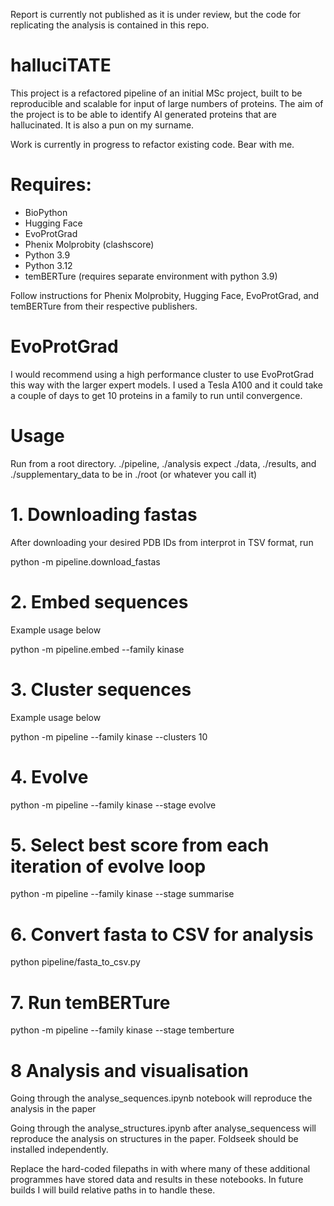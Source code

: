 Report is currently not published as it is under review, but the code for replicating the analysis is contained in this repo.

# halluciTATE

This project is a refactored pipeline of an initial MSc project, built to be reproducible and scalable for input of large numbers of proteins. The aim of the project is to be able to identify AI generated proteins that are hallucinated. It is also a pun on my surname.

Work is currently in progress to refactor existing code. Bear with me.

# Requires:

- BioPython
- Hugging Face
- EvoProtGrad
- Phenix Molprobity (clashscore)
- Python 3.9
- Python 3.12
- temBERTure (requires separate environment with python 3.9)
  
Follow instructions for Phenix Molprobity, Hugging Face, EvoProtGrad, and temBERTure from their respective publishers.


# EvoProtGrad

I would recommend using a high performance cluster to use EvoProtGrad this way with the larger expert models. I used a Tesla A100 and it could take a couple of days to get 10 proteins in a family to run until convergence.


# Usage 

Run from a root directory. ./pipeline, ./analysis expect ./data, ./results, and ./supplementary_data to be in ./root (or whatever you call it) 

# 1. Downloading fastas
After downloading your desired PDB IDs from interprot in TSV format, run

python -m pipeline.download_fastas

# 2. Embed sequences
Example usage below

python -m pipeline.embed --family kinase

# 3. Cluster sequences
Example usage below

python -m pipeline --family kinase --clusters 10

# 4. Evolve

python -m pipeline --family kinase --stage evolve

# 5. Select best score from each iteration of evolve loop

python -m pipeline --family kinase --stage summarise

# 6. Convert fasta to CSV for analysis
python pipeline/fasta_to_csv.py

# 7. Run temBERTure

python -m pipeline --family kinase --stage temberture


# 8 Analysis and visualisation

Going through the analyse_sequences.ipynb notebook will reproduce the analysis in the paper

Going through the analyse_structures.ipynb after analyse_sequencess will reproduce the analysis on structures in the paper. Foldseek should be installed independently.

Replace the hard-coded filepaths in with where many of these additional programmes have stored data and results in these notebooks. In future builds I will build relative paths in to handle these.





